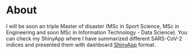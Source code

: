 # About

I will be soon an triple Master of disaster (MSc in Sport Science, MSc in Engineering and soon MSc in Information Technology - Data Science).
You can check my ShinyApp where I have summarized different SARS-CoV-2 indices and presented them with dashboard [ShinyApp](https://schnappi.shinyapps.io/Corona/) format.

